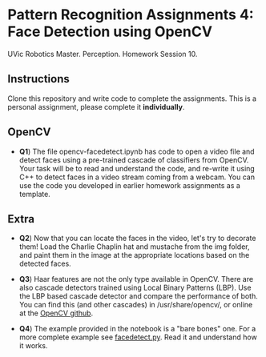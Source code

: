 # Pattern Recognition Assignments 4: Face Detection using OpenCV
UVic Robotics Master. Perception. Homework Session 10.

## Instructions

Clone this repository and write code to complete the assignments.
This is a personal assignment, please complete it **individually**. 

## OpenCV

- **Q1**) The file opencv-facedetect.ipynb has code to open a video
    file and detect faces using a pre-trained cascade of classifiers
    from OpenCV. Your task will be to read and understand the code,
    and re-write it using C++ to detect faces in a video stream coming
    from a webcam. You can use the code you developed in earlier
    homework assignments as a template.

## Extra

- **Q2**) Now that you can locate the faces in the video, let's try to
    decorate them! Load the Charlie Chaplin hat and mustache from the
    img folder, and paint them in the image at the appropriate
    locations based on the detected faces.

- **Q3**) Haar features are not the only type available in
    OpenCV. There are also cascade detectors trained using Local
    Binary Patterns (LBP). Use the LBP based cascade detector and
    compare the performance of both. You can find this (and other
    cascades) in /usr/share/opencv/, or online at the [OpenCV
    github](https://github.com/Itseez/opencv/tree/master/data).

- **Q4**) The example provided in the notebook is a "bare bones"
    one. For a more complete example see
    [facedetect.py](https://github.com/opencv/opencv/blob/master/samples/python/facedetect.py). Read it and understand how it works.
